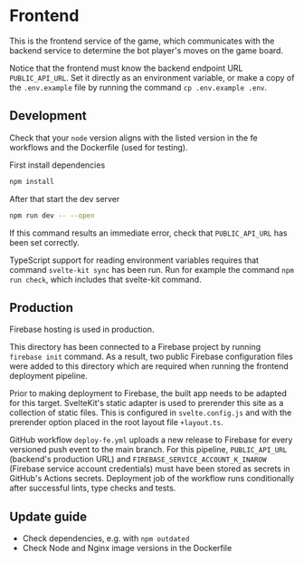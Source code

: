 # Frontend

This is the frontend service of the game, which communicates with the backend service to determine the bot player's moves on the game board.

Notice that the frontend must know the backend endpoint URL `PUBLIC_API_URL`. Set it directly as an environment variable, or make a copy of the `.env.example` file by running the command `cp .env.example .env`.

## Development

Check that your `node` version aligns with the listed version in the fe workflows and the Dockerfile (used for testing).

First install dependencies

```bash
npm install
```

After that start the dev server

```bash
npm run dev -- --open
```

If this command results an immediate error, check that `PUBLIC_API_URL` has been set correctly.

TypeScript support for reading environment variables requires that command `svelte-kit sync` has been run. Run for example the command `npm run check`, which includes that svelte-kit command.

## Production

Firebase hosting is used in production.

This directory has been connected to a Firebase project by running `firebase init` command. As a result, two public Firebase configuration files were added to this directory which are required when running the frontend deployment pipeline.

Prior to making deployment to Firebase, the built app needs to be adapted for this target. SvelteKit's static adapter is used to prerender this site as a collection of static files. This is configured in `svelte.config.js` and with the prerender option placed in the root layout file `+layout.ts`.

GitHub workflow `deploy-fe.yml` uploads a new release to Firebase for every versioned push event to the main branch. For this pipeline, `PUBLIC_API_URL` (backend's production URL) and `FIREBASE_SERVICE_ACCOUNT_K_INAROW` (Firebase service account credentials) must have been stored as secrets in GitHub's Actions secrets. Deployment job of the workflow runs conditionally after successful lints, type checks and tests.

## Update guide

- Check dependencies, e.g. with `npm outdated`
- Check Node and Nginx image versions in the Dockerfile
